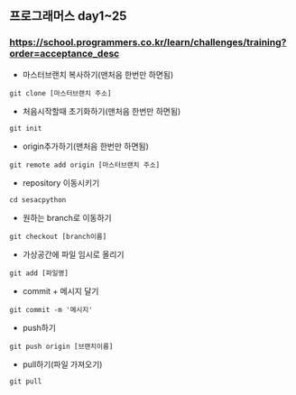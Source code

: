 ## 프로그래머스 day1~25 
### https://school.programmers.co.kr/learn/challenges/training?order=acceptance_desc

- 마스터브랜치 복사하기(맨처음 한번만 하면됨)
```
git clone [마스터브랜치 주소]
```
- 처음시작할때 초기화하기(맨처음 한번만 하면됨)
```
git init
```
- origin추가하기(맨처음 한번만 하면됨)
```
git remote add origin [마스터브랜치 주소]
```
- repository 이동시키기
```
cd sesacpython
```
- 원하는 branch로 이동하기 
```
git checkout [branch이름]
```
- 가상공간에 파일 임시로 올리기
```
git add [파일명]
```
- commit + 메시지 달기
```
git commit -m '메시지'
```
- push하기
```
git push origin [브랜치이름]
```
- pull하기(파일 가져오기)
```
git pull
```
